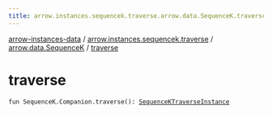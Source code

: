 ```yaml
---
title: arrow.instances.sequencek.traverse.arrow.data.SequenceK.traverse - arrow-instances-data
---
```


[arrow-instances-data](../../index.html) / [arrow.instances.sequencek.traverse](../index.html) / [arrow.data.SequenceK](index.html) / [traverse](./traverse.html)

# traverse

`fun SequenceK.Companion.traverse(): `[`SequenceKTraverseInstance`](../../arrow.instances/-sequence-k-traverse-instance/index.html)